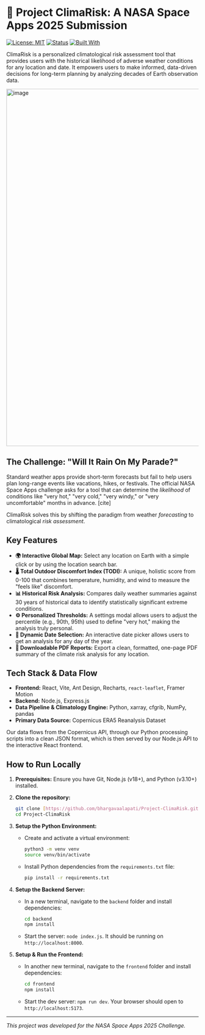 # 🚀 Project ClimaRisk: A NASA Space Apps 2025 Submission

[![License: MIT](https://img.shields.io/badge/License-MIT-yellow.svg)](https://opensource.org/licenses/MIT)
[![Status](https://img.shields.io/badge/status-active-success.svg)]()
[![Built With](https://img.shields.io/badge/Built%20With-React%20%26%20Python-blue.svg)](https://reactjs.org/)

ClimaRisk is a personalized climatological risk assessment tool that provides users with the historical likelihood of adverse weather conditions for any location and date. It empowers users to make informed, data-driven decisions for long-term planning by analyzing decades of Earth observation data.


<img width="1906" height="935" alt="image" src="https://github.com/user-attachments/assets/46e0fc24-8394-49dc-bd93-2a8b0c05a133" />


## The Challenge: "Will It Rain On My Parade?"

Standard weather apps provide short-term forecasts but fail to help users plan long-range events like vacations, hikes, or festivals. The official NASA Space Apps challenge asks for a tool that can determine the *likelihood* of conditions like "very hot," "very cold," "very windy," or "very uncomfortable" months in advance. [cite]

ClimaRisk solves this by shifting the paradigm from weather *forecasting* to climatological *risk assessment*.

## Key Features

* **🌍 Interactive Global Map:** Select any location on Earth with a simple click or by using the location search bar.
* **🌡️ Total Outdoor Discomfort Index (TODI):** A unique, holistic score from 0-100 that combines temperature, humidity, and wind to measure the "feels like" discomfort.
* **📊 Historical Risk Analysis:** Compares daily weather summaries against 30 years of historical data to identify statistically significant extreme conditions.
* **⚙️ Personalized Thresholds:** A settings modal allows users to adjust the percentile (e.g., 90th, 95th) used to define "very hot," making the analysis truly personal.
* **📅 Dynamic Date Selection:** An interactive date picker allows users to get an analysis for any day of the year.
* **📄 Downloadable PDF Reports:** Export a clean, formatted, one-page PDF summary of the climate risk analysis for any location.

## Tech Stack & Data Flow

* **Frontend:** React, Vite, Ant Design, Recharts, `react-leaflet`, Framer Motion
* **Backend:** Node.js, Express.js
* **Data Pipeline & Climatology Engine:** Python, xarray, cfgrib, NumPy, pandas
* **Primary Data Source:** Copernicus ERA5 Reanalysis Dataset

Our data flows from the Copernicus API, through our Python processing scripts into a clean JSON format, which is then served by our Node.js API to the interactive React frontend.

## How to Run Locally

1.  **Prerequisites:** Ensure you have Git, Node.js (v18+), and Python (v3.10+) installed.

2.  **Clone the repository:**
    ```bash
    git clone [https://github.com/bhargavaalapati/Project-ClimaRisk.git](https://github.com/bhargavaalapati/Project-ClimaRisk.git)
    cd Project-ClimaRisk
    ```

3.  **Setup the Python Environment:**
    * Create and activate a virtual environment:
        ```bash
        python3 -m venv venv
        source venv/bin/activate
        ```
    * Install Python dependencies from the `requirements.txt` file:
        ```bash
        pip install -r requirements.txt
        ```

4.  **Setup the Backend Server:**
    * In a new terminal, navigate to the `backend` folder and install dependencies:
        ```bash
        cd backend
        npm install
        ```
    * Start the server: `node index.js`. It should be running on `http://localhost:8000`.

5.  **Setup & Run the Frontend:**
    * In another new terminal, navigate to the `frontend` folder and install dependencies:
        ```bash
        cd frontend
        npm install
        ```
    * Start the dev server: `npm run dev`. Your browser should open to `http://localhost:5173`.

---
*This project was developed for the NASA Space Apps 2025 Challenge.*
